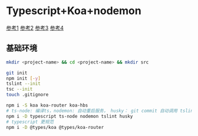 # Typescript+Koa+nodemon

[参考1](https://mssn.midea.com/ask/?/article/244)
[参考2](https://www.jianshu.com/p/037f3c9585b0)
[参考3](https://www.jianshu.com/p/1a91f36e5153)
[参考4](https://github.com/mohuk/koa2-ts-init)

## 基础环境

```bash
mkdir <project-name> && cd <project-name> && mkdir src

git init
npm init [-y]
tslint --init
tsc --init
touch .gitignore

npm i -S koa koa-router koa-hbs
# ts-node: 编译ts，nodemon: 自动重启服务， husky： git commit 自动调用 tslint检测代码规范
npm i -D typescript ts-node nodemon tslint husky
# typescript 更规范
npm i -D @types/koa @types/koa-router
```
